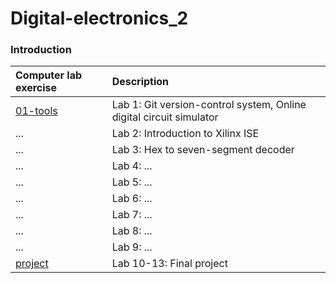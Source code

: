 # Digital-electronics_2


### Introduction
| **Computer lab exercise** | **Description** |
| :-- | :-- |
| [01-tools](Labs/Tools) | Lab 1: Git version-control system, Online digital circuit simulator |
| ... | Lab 2: Introduction to Xilinx ISE |
| ... | Lab 3: Hex to seven-segment decoder |
| ... | Lab 4: ... |
| ... | Lab 5: ... |
| ... | Lab 6: ... |
| ... | Lab 7: ... |
| ... | Lab 8: ... |
| ... | Lab 9: ... |
| [project](Labs/project) | Lab 10-13: Final project |
